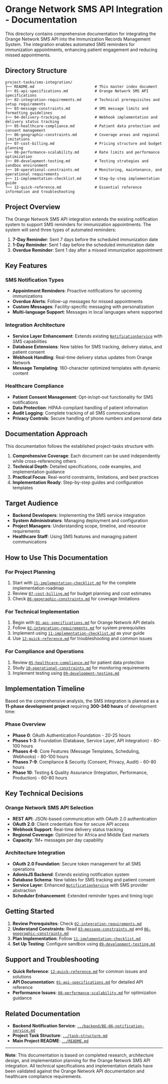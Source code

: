# Orange Network SMS API Integration - Documentation

This directory contains comprehensive documentation for integrating the Orange Network SMS API into the Immunization Records Management System. The integration enables automated SMS reminders for immunization appointments, enhancing patient engagement and reducing missed appointments.

## Directory Structure

```
project-tasks/sms-integration/
├── README.md                           # This master index document
├── 01-api-specifications.md            # Orange Network SMS API specifications
├── 02-integration-requirements.md      # Technical prerequisites and setup requirements
├── 03-message-constraints.md           # SMS message limits and formatting guidelines
├── 04-delivery-tracking.md             # Webhook implementation and delivery status tracking
├── 05-healthcare-compliance.md         # Patient data protection and consent management
├── 06-geographic-constraints.md        # Coverage areas and regional limitations
├── 07-cost-billing.md                  # Pricing structure and budget planning
├── 08-performance-scalability.md       # Rate limits and performance optimization
├── 09-development-testing.md           # Testing strategies and sandbox environment
├── 10-operational-constraints.md       # Monitoring, maintenance, and operational requirements
├── 11-implementation-checklist.md      # Step-by-step implementation guide
└── 12-quick-reference.md               # Essential reference information and troubleshooting
```

## Project Overview

The Orange Network SMS API integration extends the existing notification system to support SMS reminders for immunization appointments. The system will send three types of automated reminders:

1. **7-Day Reminder**: Sent 7 days before the scheduled immunization date
2. **1-Day Reminder**: Sent 1 day before the scheduled immunization date  
3. **Overdue Reminder**: Sent 1 day after a missed immunization appointment

## Key Features

### SMS Notification Types
- **Appointment Reminders**: Proactive notifications for upcoming immunizations
- **Overdue Alerts**: Follow-up messages for missed appointments
- **Custom Messages**: Facility-specific messaging with personalization
- **Multi-language Support**: Messages in local languages where supported

### Integration Architecture
- **Service Layer Enhancement**: Extends existing [`NotificationService`](../../backend/app/services/notification_service.ts:1) with SMS capabilities
- **Database Extensions**: New tables for SMS tracking, delivery status, and patient consent
- **Webhook Handling**: Real-time delivery status updates from Orange Network
- **Message Templating**: 160-character optimized templates with dynamic content

### Healthcare Compliance
- **Patient Consent Management**: Opt-in/opt-out functionality for SMS notifications
- **Data Protection**: HIPAA-compliant handling of patient information
- **Audit Logging**: Complete tracking of all SMS communications
- **Privacy Controls**: Secure handling of phone numbers and personal data

## Documentation Approach

This documentation follows the established project-tasks structure with:

1. **Comprehensive Coverage**: Each document can be used independently while cross-referencing others
2. **Technical Depth**: Detailed specifications, code examples, and implementation guidance
3. **Practical Focus**: Real-world constraints, limitations, and best practices
4. **Implementation Ready**: Step-by-step guides and configuration templates

## Target Audience

- **Backend Developers**: Implementing the SMS service integration
- **System Administrators**: Managing deployment and configuration
- **Project Managers**: Understanding scope, timeline, and resource requirements
- **Healthcare Staff**: Using SMS features and managing patient communications

## How to Use This Documentation

### For Project Planning
1. Start with [`11-implementation-checklist.md`](11-implementation-checklist.md) for the complete implementation roadmap
2. Review [`07-cost-billing.md`](07-cost-billing.md) for budget planning and cost estimates
3. Check [`06-geographic-constraints.md`](06-geographic-constraints.md) for coverage limitations

### For Technical Implementation
1. Begin with [`01-api-specifications.md`](01-api-specifications.md) for Orange Network API details
2. Follow [`02-integration-requirements.md`](02-integration-requirements.md) for system prerequisites
3. Implement using [`11-implementation-checklist.md`](11-implementation-checklist.md) as your guide
4. Use [`12-quick-reference.md`](12-quick-reference.md) for troubleshooting and common issues

### For Compliance and Operations
1. Review [`05-healthcare-compliance.md`](05-healthcare-compliance.md) for patient data protection
2. Study [`10-operational-constraints.md`](10-operational-constraints.md) for monitoring requirements
3. Implement testing using [`09-development-testing.md`](09-development-testing.md)

## Implementation Timeline

Based on the comprehensive analysis, the SMS integration is planned as a **11-phase development project** requiring **300-340 hours** of development time:

### Phase Overview
- **Phase 0**: OAuth Authentication Foundation - 20-25 hours
- **Phases 1-3**: Foundation (Database, Service Layer, API Integration) - 80-100 hours
- **Phases 4-6**: Core Features (Message Templates, Scheduling, Webhooks) - 80-100 hours
- **Phases 7-9**: Compliance & Security (Consent, Privacy, Audit) - 60-80 hours
- **Phase 10**: Testing & Quality Assurance (Integration, Performance, Production) - 60-80 hours

## Key Technical Decisions

### Orange Network SMS API Selection
- **REST API**: JSON-based communication with OAuth 2.0 authentication
- **OAuth 2.0**: Client credentials flow for secure API access
- **Webhook Support**: Real-time delivery status tracking
- **Regional Coverage**: Optimized for Africa and Middle East markets
- **Capacity**: 1M+ messages per day capability

### Architecture Integration
- **OAuth 2.0 Foundation**: Secure token management for all SMS operations
- **AdonisJS Backend**: Extends existing notification system
- **Database Schema**: New tables for SMS tracking and patient consent
- **Service Layer**: Enhanced [`NotificationService`](../../backend/app/services/notification_service.ts:1) with SMS provider abstraction
- **Scheduler Enhancement**: Extended reminder types and timing logic

## Getting Started

1. **Review Prerequisites**: Check [`02-integration-requirements.md`](02-integration-requirements.md)
2. **Understand Constraints**: Read [`03-message-constraints.md`](03-message-constraints.md) and [`06-geographic-constraints.md`](06-geographic-constraints.md)
3. **Plan Implementation**: Follow [`11-implementation-checklist.md`](11-implementation-checklist.md)
4. **Set Up Testing**: Configure sandbox using [`09-development-testing.md`](09-development-testing.md)

## Support and Troubleshooting

- **Quick Reference**: [`12-quick-reference.md`](12-quick-reference.md) for common issues and solutions
- **API Documentation**: [`01-api-specifications.md`](01-api-specifications.md) for detailed API reference
- **Performance Issues**: [`08-performance-scalability.md`](08-performance-scalability.md) for optimization guidance

## Related Documentation

- **Backend Notification Service**: [`../backend/BE-06-notification-service.md`](../backend/BE-06-notification-service.md)
- **Project Task Structure**: [`../task-structure.md`](../task-structure.md)
- **Main Project README**: [`../README.md`](../README.md)

---

**Note**: This documentation is based on completed research, architecture design, and implementation planning for the Orange Network SMS API integration. All technical specifications and implementation details have been validated against the Orange Network API documentation and healthcare compliance requirements.